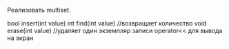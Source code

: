 Реализовать multiset.

bool insert(int value)
int find(int value) //возвращает количество 
void erase(int value) //удаляет один экземпляр записи
operator<< для вывода на экран
